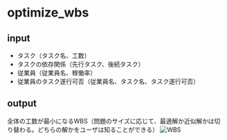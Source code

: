 # optimize_wbs  
## input
- タスク（タスク名、工数）
- タスクの依存関係（先行タスク、後続タスク）
- 従業員（従業員名、稼働率）
- 従業員のタスク遂行可否（従業員名、タスク名、タスク遂行可否）

## output
全体の工数が最小になるWBS（問題のサイズに応じて、最適解か近似解かは切り替わる。どちらの解かをユーザは知ることができる）
![WBS](https://github.com/user-attachments/assets/b0f94470-ee07-4336-8bdf-34697f4a2cf7)
